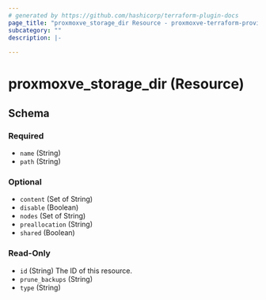 ```yaml
---
# generated by https://github.com/hashicorp/terraform-plugin-docs
page_title: "proxmoxve_storage_dir Resource - proxmoxve-terraform-provider"
subcategory: ""
description: |-
  
---
```


# proxmoxve_storage_dir (Resource)





<!-- schema generated by tfplugindocs -->
## Schema

### Required

- `name` (String)
- `path` (String)

### Optional

- `content` (Set of String)
- `disable` (Boolean)
- `nodes` (Set of String)
- `preallocation` (String)
- `shared` (Boolean)

### Read-Only

- `id` (String) The ID of this resource.
- `prune_backups` (String)
- `type` (String)


